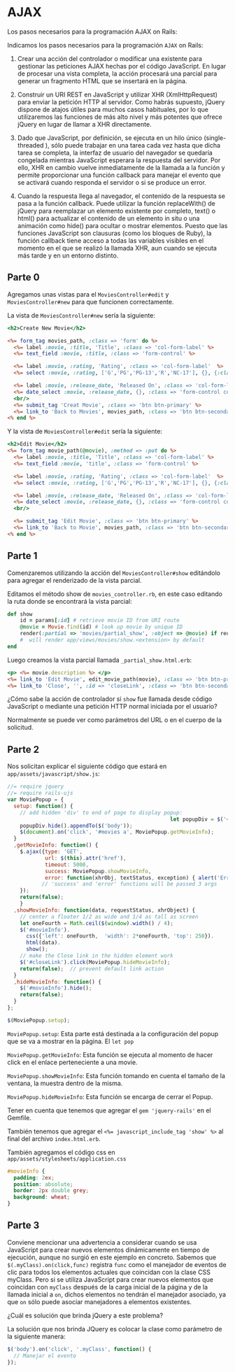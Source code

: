 # AJAX

Los pasos necesarios para la programación AJAX on Rails:

Indicamos los pasos necesarios para la programación `AJAX` on Rails:

1. Crear una acción del controlador o modificar una existente para gestionar las peticiones AJAX hechas por el código JavaScript. En lugar de procesar una vista completa, la acción procesará una parcial para generar un fragmento HTML que se insertará en la página.


2. Construir un URI REST en JavaScript y utilizar XHR (XmlHttpRequest) para enviar la petición HTTP al servidor. Como habrás supuesto, jQuery dispone de atajos útiles para muchos casos habituales, por lo que utilizaremos las funciones de más alto nivel y más potentes que ofrece jQuery en lugar de llamar a XHR directamente.


3. Dado que JavaScript, por definición, se ejecuta en un hilo único (single-threaded ), sólo puede trabajar en una tarea cada vez hasta que dicha tarea se completa, la interfaz de usuario del navegador se quedaría congelada mientras JavaScript esperara la respuesta del servidor. Por ello, XHR en cambio vuelve inmediatamente de la llamada a la función y permite proporcionar una función callback para manejar el evento que se activará cuando responda el servidor o si se produce un error.


4. Cuando la respuesta llega al navegador, el contenido de la respuesta se pasa a la función callback. Puede utilizar la función replaceWith() de jQuery para reemplazar un
elemento existente por completo, text() o html() para actualizar el contenido de un elemento in situ o una animación como hide() para ocultar o mostrar elementos. Puesto que las funciones JavaScript son clausuras (como los bloques de Ruby), la función callback tiene acceso a todas las variables visibles en el momento en el que se realizó la llamada XHR, aun cuando se ejecuta más tarde y en un entorno distinto.

   
## Parte 0

Agregamos unas vistas para el `MoviesController#edit` y `MoviesController#new` para que funcionen correctamente.

La vista de `MoviesController#new` sería la siguiente:

```rhtml
<h2>Create New Movie</h2>

<%= form_tag movies_path, :class => 'form' do %>
  <%= label :movie, :title, 'Title', :class => 'col-form-label' %>
  <%= text_field :movie, :title, :class => 'form-control' %>

  <%= label :movie, :rating, 'Rating', :class => 'col-form-label'  %>
  <%= select :movie, :rating, ['G','PG','PG-13','R','NC-17'], {}, {:class => 'form-control col-1'} %>

  <%= label :movie, :release_date, 'Released On', :class => 'col-form-label'  %>
  <%= date_select :movie, :release_date, {}, :class => 'form-control col-2 d-inline' %>
  <br/>
  <%= submit_tag 'Creat Movie', :class => 'btn btn-primary' %>
  <%= link_to 'Back to Movies', movies_path, :class => 'btn btn-secondary' %>
<% end %>
```

Y la vista de `MoviesController#edit` sería la siguiente:

```rhtml
<h2>Edit Movie</h2>
<%= form_tag movie_path(@movie), :method => :put do %>
  <%= label :movie, :title, 'Title', :class => 'col-form-label' %>
  <%= text_field :movie, 'title', :class => 'form-control' %>

  <%= label :movie, :rating, 'Rating', :class => 'col-form-label'  %>
  <%= select :movie, :rating, ['G','PG','PG-13','R','NC-17'], {}, {:class => 'form-control col-1'} %>

  <%= label :movie, :release_date, 'Released On', :class => 'col-form-label'  %>
  <%= date_select :movie, :release_date, {}, :class => 'form-control col-2 d-inline' %>
  <br/>

  <%= submit_tag 'Edit Movie', :class => 'btn btn-primary' %>
  <%= link_to 'Back to Movie', movies_path, :class => 'btn btn-secondary' %>
<% end %>
```

## Parte 1

Comenzaremos utilizando la acción del `MoviesController#show` editándolo para agregar el renderizado de la vista parcial.

Editamos el método show de `movies_controller.rb`, en este caso editando la ruta donde se encontrará la vista parcial:

```ruby
def show
    id = params[:id] # retrieve movie ID from URI route
    @movie = Movie.find(id) # look up movie by unique ID
    render(:partial => 'movies/partial_show', :object => @movie) if request.xhr?
    #  will render app/views/movies/show.<extension> by default
end
```

Luego creamos la vista parcial llamada `_partial_show.html.erb`:

```rhtml
<p> <%= movie.description %> </p>
<%= link_to 'Edit Movie', edit_movie_path(movie), :class => 'btn btn-primary' %>
<%= link_to 'Close', '', :id => 'closeLink', :class => 'btn btn-secondary' %>
```

¿Cómo sabe la acción de controlador si `show` fue llamada desde código JavaScript o mediante una petición HTTP normal iniciada por el usuario?

Normalmente se puede ver como parámetros del URL o en el cuerpo de la solicitud.

## Parte 2

Nos solicitan explicar el siguiente código que estará en `app/assets/javascript/show.js`:

```javascript
//= require jquery
//= require rails-ujs
var MoviePopup = {
  setup: function() {
    // add hidden 'div' to end of page to display popup:
                                                    let popupDiv = $('<div id="movieInfo"></div>');
    popupDiv.hide().appendTo($('body'));
    $(document).on('click', '#movies a', MoviePopup.getMovieInfo);
  }
  ,getMovieInfo: function() {
    $.ajax({type: 'GET',
            url: $(this).attr('href'),
            timeout: 5000,
            success: MoviePopup.showMovieInfo,
            error: function(xhrObj, textStatus, exception) { alert('Error!'); }
           // 'success' and 'error' functions will be passed 3 args
    });
    return(false);
    }
  ,showMovieInfo: function(data, requestStatus, xhrObject) {
    // center a floater 1/2 as wide and 1/4 as tall as screen
    let oneFourth = Math.ceil($(window).width() / 4);
    $('#movieInfo').
      css({'left': oneFourth,  'width': 2*oneFourth, 'top': 250}).
      html(data).
      show();
    // make the Close link in the hidden element work
    $('#closeLink').click(MoviePopup.hideMovieInfo);
    return(false);  // prevent default link action
  }
  ,hideMovieInfo: function() {
    $('#movieInfo').hide();
    return(false);
  }
};

$(MoviePopup.setup);
```

`MoviePopup.setup`: Esta parte está destinada a la configuración del popup que se va a mostrar en la página. El `let pop`

`MoviePopup.getMovieInfo`: Esta función se ejecuta al momento de hacer click en el enlace perteneciente a una movie.

`MoviePopup.showMovieInfo`: Esta función tomando en cuenta el tamaño de la ventana, la muestra dentro de la misma.

`MoviePopup.hideMovieInfo`: Esta función se encarga de cerrar el Popup.

Tener en cuenta que tenemos que agregar el `gem 'jquery-rails'` en el Gemfile.

También tenemos que agregar el `<%= javascript_include_tag 'show' %>` al final del archivo `index.html.erb`.

También agregamos el código css en `app/assets/stylesheets/application.css`

```css
#movieInfo {
  padding: 2ex;
  position: absolute;
  border: 2px double grey;
  background: wheat;
}
```

## Parte 3

Conviene mencionar una advertencia a considerar cuando se usa JavaScript para crear nuevos elementos dinámicamente en tiempo de ejecución, aunque no surgió en este ejemplo en concreto. Sabemos que `$(.myClass).on(click,func)` registra `func` como el manejador de eventos de clic para todos los elementos actuales que coincidan con la clase CSS myClass. Pero si se utiliza JavaScript para crear nuevos elementos que coincidan con `myClass` después de la carga inicial de la página y de la llamada inicial a `on`, dichos elementos no tendrán el manejador asociado, ya que `on` sólo puede asociar manejadores a elementos existentes.

¿Cuál es solución que brinda jQuery a este problema? 

La solución que nos brinda JQuery es colocar la clase como parámetro de la siguiente manera:

```javascript
$('body').on('click', '.myClass', function() {
  // Manejar el evento
});
```